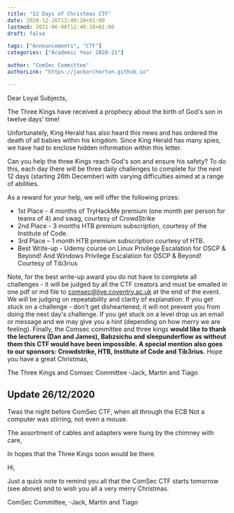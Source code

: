 ```yaml
---
title: "12 Days of Christmas CTF"
date: 2020-12-16T12:40:28+01:00
lastmod: 2021-06-06T12:40:28+01:00
draft: false

tags: ["Announcements", "CTF"]
categories: ["Academic Year 2020-21"]

author: "ComSec Committee" 
authorLink: "https://jackorcherton.github.io"

---
```

Dear Loyal Subjects, 

The Three Kings have received a prophecy about the birth of God's son in twelve days’ time! 

Unfortunately, King Herald has also heard this news and has ordered the death of all babies within his kingdom. Since King Herald has many spies, we have had to enclose hidden information within this letter. 

Can you help the three Kings reach God's son and ensure his safety? To do this, each day there will be three daily challenges to complete for the next 12 days (starting 26th December) with varying difficulties aimed at a range of abilities. 

As a reward for your help, we will offer the following prizes:
- 1st Place - 4 months of TryHackMe premium (one month per person for teams of 4) and swag, courtesy of CrowdStrike
- 2nd Place - 3 months HTB premium subscription, courtesy of the Institute of Code.
- 3rd Place – 1 month HTB premium subscription courtesy of HTB.
- Best Write-up - Udemy course on Linux Privilege Escalation for OSCP & Beyond! And Windows Privilege Escalation for OSCP & Beyond! Courtesy of Tib3rius

Note, for the best write-up award you do not have to complete all challenges - it will be judged by all the CTF creators and must be emailed in one pdf or md file to comsec@live.coventry.ac.uk at the end of the event. We will be judging on repeatability and clarity of explanation.
If you get stuck on a challenge - don't get disheartened, it will not prevent you from doing the next day's challenge. If you get stuck on a level drop us an email or message and we may give you a hint (depending on how merry we are feeling). 
Finally, the Comsec committee and three kings **would like to thank the lecturers (Dan and James), Babzsichu and sleepunderflow as without them this CTF would have been impossible. A special mention also goes to our sponsors: Crowdstrike, HTB, Institute of Code and Tib3rius.** 
Hope you have a great Christmas, 

The Three Kings and Comsec Committee 
-Jack, Martin and Tiago 

## Update 26/12/2020
Twas the night before ComSec CTF, when all through the ECB
Not a computer was stirring, not even a mouse.

The assortment of cables and adapters were hung by the chimney with care,

In hopes that the Three Kings soon would be there.

Hi,

Just a quick note to remind you all that the ComSec CTF starts tomorrow (see above) and to wish you all a very merry Christmas.

ComSec Committee,
-Jack, Martin and Tiago
